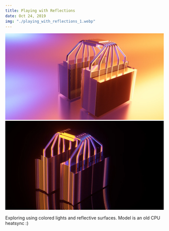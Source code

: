 ```yaml
---
title: Playing with Reflections
date: Oct 24, 2019
img: "./playing_with_reflections_1.webp"
---
```


![](./playing_with_reflections_1.webp)
![](./playing_with_reflections_2.webp)

Exploring using colored lights and reflective surfaces. Model is an old CPU heatsync :)
